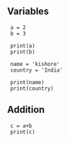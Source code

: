 ## Variables
     a = 2
     b = 3
     
     print(a)
     print(b)
     
     name = 'kishore'
     country = 'India'
     
     print(name)
     print(country)
     
## Addition 
     c = a+b
     print(c)
